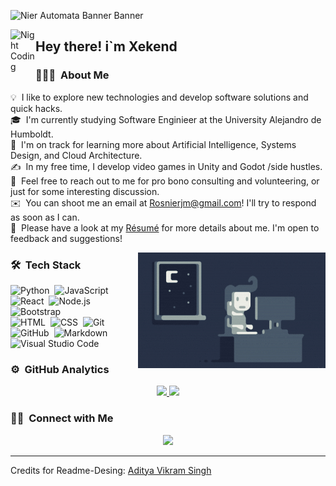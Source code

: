 ![Nier Automata Banner Banner](https://beneaththetangles.com/wp-content/uploads/2019/07/banner-by-ciel-permission-permitted.jpg)

<img alt="Night Coding" src="./assets/Hand%20Wave.gif" width='40' align="left"/><h2>Hey there! i`m Xekend</h2>

<!-- ## 👋 &nbsp;Hey there! I'm Aditya -->

### 👨🏻‍💻 &nbsp;About Me

💡 &nbsp;I like to explore new technologies and develop software solutions and quick hacks.\
🎓 &nbsp;I'm currently studying Software Enginieer at the University Alejandro de Humboldt.\
🌱 &nbsp;I'm on track for learning more about Artificial Intelligence, Systems Design, and Cloud Architecture.\
✍️ &nbsp;In my free time, I develop video games in Unity and Godot /side hustles.\
💬 &nbsp;Feel free to reach out to me for pro bono consulting and volunteering, or just for some interesting discussion.\
✉️ &nbsp;You can shoot me an email at Rosnierjm@gmail.com! I'll try to respond as soon as I can.\
📄 &nbsp;Please have a look at my [Résumé](null) for more details about me. I'm open to feedback and suggestions!

<img alt="Night Coding" src="https://raw.githubusercontent.com/AVS1508/AVS1508/master/assets/Night-Coding.gif" align="right"/>

### 🛠 &nbsp;Tech Stack

![Python](https://img.shields.io/badge/-Python-05122A?style=flat&logo=python)&nbsp;
![JavaScript](https://img.shields.io/badge/-JavaScript-05122A?style=flat&logo=javascript)&nbsp;
![React](https://img.shields.io/badge/-React-05122A?style=flat&logo=react)&nbsp;
![Node.js](https://img.shields.io/badge/-Node.js-05122A?style=flat&logo=node.js)&nbsp;
![Bootstrap](https://img.shields.io/badge/-Bootstrap-05122A?style=flat&logo=bootstrap&logoColor=563D7C)\
![HTML](https://img.shields.io/badge/-HTML-05122A?style=flat&logo=HTML5)&nbsp;
![CSS](https://img.shields.io/badge/-CSS-05122A?style=flat&logo=CSS3&logoColor=1572B6)&nbsp;
![Git](https://img.shields.io/badge/-Git-05122A?style=flat&logo=git)&nbsp;
![GitHub](https://img.shields.io/badge/-GitHub-05122A?style=flat&logo=github)&nbsp;
![Markdown](https://img.shields.io/badge/-Markdown-05122A?style=flat&logo=markdown)\
![Visual Studio Code](https://img.shields.io/badge/-Visual%20Studio%20Code-05122A?style=flat&logo=visual-studio-code&logoColor=007ACC)&nbsp;


### ⚙️ &nbsp;GitHub Analytics

<p align="center">
<a href="https://github.com/Xekend">
  <img height="180em" src="![Xekend's Stats](https://github-readme-stats.vercel.app/api?username=Xekend&theme=vue-dark&show_icons=true&hide_border=true&count_private=true)"/>
  <img height="180em" src="https://github-readme-stats-eight-theta.vercel.app/api/top-langs/?username=Xekend&layout=compact&langs_count=8&theme=algolia"/>
</a>
</p>

### 🤝🏻 &nbsp;Connect with Me

<p align="center">
<a href="https://www.linkedin.com/in/rosnier-magallanes-7857531a4/"><img src="https://img.shields.io/badge/-Aditya%20Vikram%20Singh-0077B5?style=flat&logo=Linkedin&logoColor=white"/></a>

</p>

-----
Credits for Readme-Desing: [Aditya Vikram Singh](https://github.com/AVS1508)

